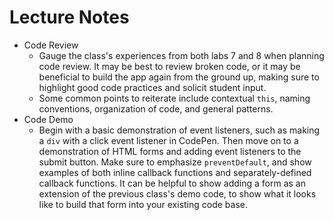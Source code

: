 # Lecture Notes

* Code Review
  * Gauge the class's experiences from both labs 7 and 8 when planning code review. It may be best to review broken code, or it may be beneficial to build the app again from the ground up, making sure to highlight good code practices and solicit student input.
  * Some common points to reiterate include contextual `this`, naming conventions, organization of code, and general patterns.
* Code Demo
  * Begin with a basic demonstration of event listeners, such as making a `div` with a click event listener in CodePen. Then move on to a demonstration of HTML forms and adding event listeners to the submit button. Make sure to emphasize `preventDefault`, and show examples of both inline callback functions and separately-defined callback functions. It can be helpful to show adding a form as an extension of the previous class's demo code, to show what it looks like to build that form into your existing code base.
